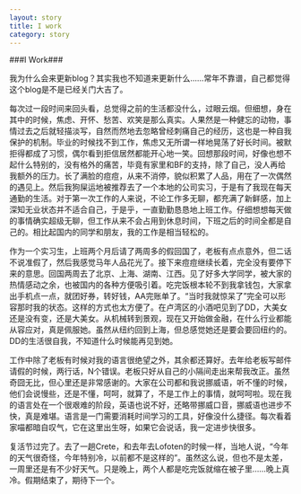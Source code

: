 ```yaml
---
layout: story
title: I work
category: story
---
```


###I Work###

我为什么会来更新blog？其实我也不知道来更新什么……常年不靠谱，自己都觉得这个blog是不是已经关门大吉了。

每次过一段时间来回头看，总觉得之前的生活都没什么，过眼云烟。但细想，身在其中的时候，焦虑、开怀、愁苦、欢笑是那么真实。人果然是一种健忘的动物，事情过去之后就轻描淡写，自然而然地去忽略曾经刺痛自己的经历，这也是一种自我保护的机制。毕业的时候找不到工作，焦虑又无所谓一样地晃荡了好长时间。被默拒得都成了习惯，偶尔看到拒信居然都能开心地一笑。回想那段时间，好像也想不起什么特别的，没有格外的痛苦，毕竟有家里和BF的支持，除了自己，没人再给我额外的压力。长了满脸的痘痘，从来不消停，貌似积累了人品，用在了一次偶然的遇见上。然后我狗屎运地被推荐去了一个本地的公司实习，于是有了我现在每天通勤的生活。对于第一次工作的人来说，不论工作多无聊，都充满了新鲜感，加上深知无业状态并不适合自己，于是乎，一直勤勤恳恳地上班工作。仔细想想每天做的事情确实超级无聊，但工作从来不会占用到休息时间，下班之后的时间全都是自己的。相比起国内的同学和朋友，我的工作是相当轻松的。

作为一个实习生，上班两个月后请了两周多的假回国了，老板有点点意外，但二话不说准假了，然后我感觉马年人品花光了。接下来痘痘继续长着，完全没有要停下来的意思。回国两周去了北京、上海、湖南、江西。见了好多大学同学，被大家的热情感动之余，也被国内的各种方便吸引着。吃完饭根本轮不到我拿钱包，大家拿出手机点一点，就团好券，转好钱，AA完账单了。“当时我就惊呆了”完全可以形容那时我的状态。这样的方式也太方便了。在卢湾区的小酒吧见到了DD，大美女还是没有变，还是大美女。从机械转到景观，现在又开始做金融，在什么行业都能从容应对，真是佩服她。虽然从纽约回到上海，但总感觉她还是要会要回纽约的。DD的生活很自我，不知道什么时候能再见到她。

工作中除了老板有时候对我的语言很绝望之外，其余都还算好。去年给老板写邮件请假的时候，两行话，N个错误。老板只好从自己的小隔间走出来帮我改正。虽然奇囧无比，但心里还是非常感谢的。大家在公司都和我说挪威语，听不懂的时候，他们会说慢些，还是不懂，呵呵，就算了，不是工作上的事情，就呵呵啦。现在我的语言处在一个很艰难的阶段，英语也说不好，还略带挪威口音，挪威语也进步不快，真是难堪。语言是一门需要消耗时间学习的工具，好像没什么捷径。每次看着家喵都暗自叹气，它在这里出生呀，如果它会说话，我一定进步快很多。

复活节过完了。去了一趟Crete，和去年去Lofoten的时候一样，当地人说，“今年的天气很奇怪，今年特别冷，以前都不是这样的”。虽然这么说，但也不是太差，一周里还是有不少好天气。只是晚上，两个人都是吃完饭就缩在被子里……晚上真冷。假期结束了，期待下一个。

